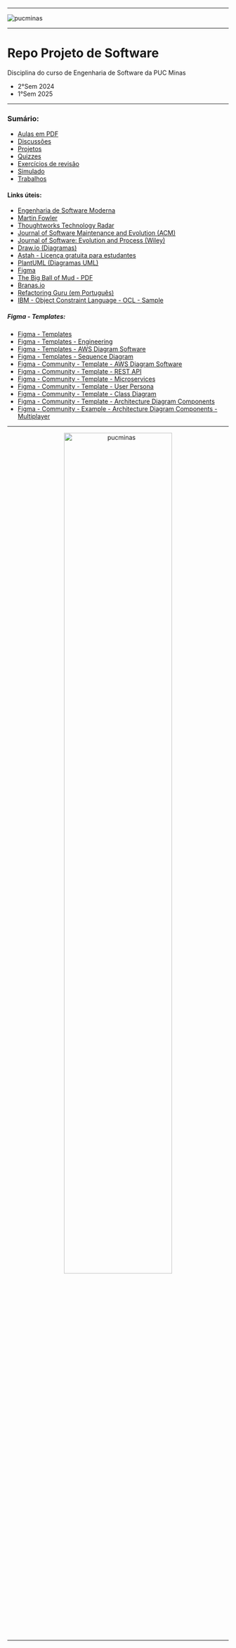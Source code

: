 -----

<img alt="pucminas" src="https://joaopauloaramuni.github.io/image/FUNDOCOREUCAPA2.svg?raw=true"/>

-----

# Repo Projeto de Software

Disciplina do curso de Engenharia de Software da PUC Minas 

- 2°Sem 2024
- 1°Sem 2025

-----

### Sumário:
- [Aulas em PDF](https://github.com/joaopauloaramuni/projeto-de-software/tree/main/PDF)
- [Discussões](https://github.com/joaopauloaramuni/projeto-de-software/tree/main/DISCUSSO%CC%83ES)
- [Projetos](https://github.com/joaopauloaramuni/projeto-de-software/tree/main/PROJETOS)
- [Quizzes](https://github.com/joaopauloaramuni/projeto-de-software/tree/main/QUIZZES)
- [Exercícios de revisão](https://github.com/joaopauloaramuni/projeto-de-software/tree/main/REVISA%CC%83O)
- [Simulado](https://github.com/joaopauloaramuni/projeto-de-software/tree/main/SIMULADO)
- [Trabalhos](https://github.com/joaopauloaramuni/projeto-de-software/tree/main/TRABALHOS)

#### Links úteis:
- [Engenharia de Software Moderna](https://engsoftmoderna.info/)
- [Martin Fowler](https://martinfowler.com/)
- [Thoughtworks Technology Radar](https://www.thoughtworks.com/pt-br/radar)
- [Journal of Software Maintenance and Evolution (ACM)](https://dl.acm.org/journal/jsme)
- [Journal of Software: Evolution and Process (Wiley)](https://onlinelibrary.wiley.com/journal/20477481)
- [Draw.io (Diagramas)](https://drawio.com/)
- [Astah - Licença gratuita para estudantes](https://astah.net/products/free-student-license/)
- [PlantUML (Diagramas UML)](https://plantuml.com/)
- [Figma](https://www.figma.com/pt-br/)
- [The Big Ball of Mud - PDF](https://joeyoder.com/PDFs/mud.pdf)
- [Branas.io](https://www.branas.io/index.html)
- [Refactoring Guru (em Português)](https://refactoring.guru/pt-br/)
- [IBM - Object Constraint Language - OCL - Sample](https://www.ibm.com/docs/en/dma?topic=models-object-constraint-language-ocl-sample)

##### Figma - Templates:
- [Figma - Templates](https://www.figma.com/pt-br/modelos/)
- [Figma - Templates - Engineering](https://www.figma.com/templates/engineering/)
- [Figma - Templates - AWS Diagram Software](https://www.figma.com/templates/aws-diagram-software/)
- [Figma - Templates - Sequence Diagram](https://www.figma.com/templates/sequence-diagram-example/)
- [Figma - Community - Template - AWS Diagram Software](https://www.figma.com/community/file/989585391556898521)
- [Figma - Community - Template - REST API](https://www.figma.com/community/file/1275291490973723744)
- [Figma - Community - Template - Microservices](https://www.figma.com/community/file/1289282634966901135)
- [Figma - Community - Template - User Persona](https://www.figma.com/community/file/881830156311997001)
- [Figma - Community - Template - Class Diagram](https://www.figma.com/community/widget/1223307422838321651)
- [Figma - Community - Template - Architecture Diagram Components](https://www.figma.com/community/file/989635781221754599)
- [Figma - Community - Example - Architecture Diagram Components - Multiplayer](https://www.figma.com/community/file/989634471195357925)

-----

<div align="center">
  <img width="70%" alt="pucminas" src="https://joaopauloaramuni.github.io/image/engsoft2.svg?raw=true"/>
</div>

-----
 
